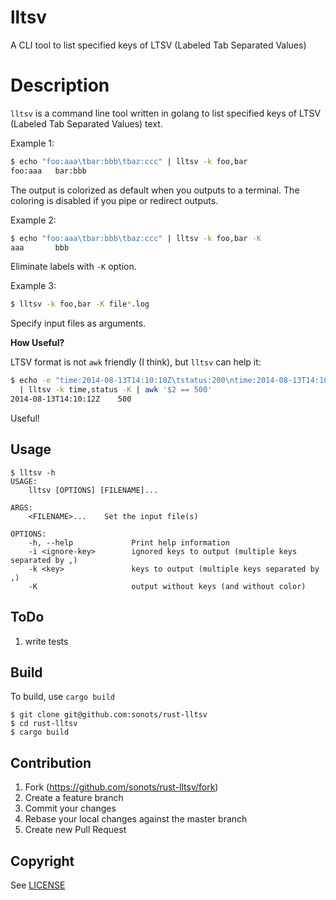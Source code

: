 # lltsv

A CLI tool to list specified keys of LTSV (Labeled Tab Separated Values)

# Description

`lltsv` is a command line tool written in golang to list specified keys of LTSV (Labeled Tab Separated Values) text.

Example 1:

```bash
$ echo "foo:aaa\tbar:bbb\tbaz:ccc" | lltsv -k foo,bar
foo:aaa   bar:bbb
```

The output is colorized as default when you outputs to a terminal.
The coloring is disabled if you pipe or redirect outputs.

Example 2:

```bash
$ echo "foo:aaa\tbar:bbb\tbaz:ccc" | lltsv -k foo,bar -K
aaa       bbb
```

Eliminate labels with `-K` option.

Example 3:

```bash
$ lltsv -k foo,bar -K file*.log
```

Specify input files as arguments.

**How Useful?**

LTSV format is not `awk` friendly (I think), but `lltsv` can help it:

```bash
$ echo -e "time:2014-08-13T14:10:10Z\tstatus:200\ntime:2014-08-13T14:10:12Z\tstatus:500" \
  | lltsv -k time,status -K | awk '$2 == 500'
2014-08-13T14:10:12Z    500
```

Useful!

## Usage

```
$ lltsv -h
USAGE:
    lltsv [OPTIONS] [FILENAME]...

ARGS:
    <FILENAME>...    Set the input file(s)

OPTIONS:
    -h, --help             Print help information
    -i <ignore-key>        ignored keys to output (multiple keys separated by ,)
    -k <key>               keys to output (multiple keys separated by ,)
    -K                     output without keys (and without color)
```

## ToDo

1. write tests

## Build

To build, use `cargo build`

```
$ git clone git@github.com:sonots/rust-lltsv
$ cd rust-lltsv
$ cargo build
```

## Contribution

1. Fork (https://github.com/sonots/rust-lltsv/fork)
2. Create a feature branch
3. Commit your changes
4. Rebase your local changes against the master branch
7. Create new Pull Request

## Copyright

See [LICENSE](./LICENSE)

